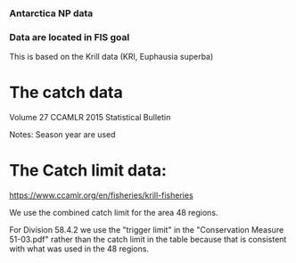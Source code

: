 ### Antarctica NP data

### Data are located in FIS goal ###

This is based on the Krill data (KRI, Euphausia superba)

# The catch data

Volume 27 CCAMLR 2015 Statistical Bulletin

Notes: Season year are used

# The Catch limit data: 
  https://www.ccamlr.org/en/fisheries/krill-fisheries

We use the combined catch limit for the area 48 regions.  

For Division 58.4.2 we use the "trigger limit" in the "Conservation Measure 51-03.pdf"
rather than the catch limit in the table because that is consistent with what was used in the 48 regions. 